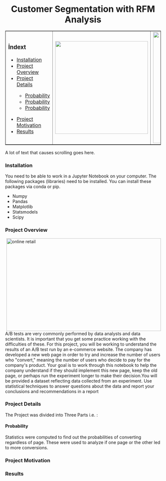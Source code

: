 <h1 align="center"> Customer Segmentation with RFM Analysis </h1>
<table border="">
    <tr>
        <td>
            <h3>İndext</h3>
            <ul>                
 <a href="#Installation"> <li>Installation</li>
 <a href="#Project Overview"> <li>Project Overview</li>
 <a href="#Project Details"> <li>Project Details </li>

  *  <a href="#Probability"> Probability</li>
  *  <a href="#Probability"> Probability</li>
  *  <a href="#Probability"> Probability</li>
 </ul>
<ul>
<a href="#Project Motivation"> <li>Project Motivation</li>
<a href="#Results"> <li>Results </li> 
</ul>
    </td>
        <td><img src="https://img.internethaber.com/storage/files/images/2021/07/09/nufus-sayimi-nedir-UGAt.jpg" height="300" width="300"></td>
        <td><img src="https://d35fo82fjcw0y8.cloudfront.net/2018/03/01013508/Incontent_image.png" width ="500" height ="360" ></td>
    </tr>
</table>




  <p>A lot of text that causes scrolling goes here.</p>
  
<p id="Installation">  <h3> Installation </h3></p>
<p>You need to be able to work in a Jupyter Notebook on your computer. The following packages (libraries) need to be installed. You can install these packages via conda or pip.</p>

* Numpy
* Pandas
* Matplotlib
* Statsmodels
* Scipy

<p id="Project Overview">  <h3> Project Overview </h3></p>
<img alt="online retail" src="https://cdn.enhencer.com/website-assets/images/blog/AdvantagesAndInefficaciesOfRFMSegmentation1.png" width ="500" height ="300" align ="right">
<p> A/B tests are very commonly performed by data analysts and data scientists. It is important that you get some practice working with the difficulties of these. For this project, you will be working to understand the results of an A/B test run by an e-commerce website. The company has developed a new web page in order to try and increase the number of users who "convert," meaning the number of users who decide to pay for the company's product. Your goal is to work through this notebook to help the company understand if they should implement this new page, keep the old page, or perhaps run the experiment longer to make their decision.You will be provided a dataset reflecting data collected from an experiment. Use statistical techniques to answer questions about the data and report your conclusions and recommendations in a report</p>
<p id="Project Details">  <h3> Project Details </h3></p>
<p>The Project was divided into Three Parts i.e. :</p>
<p id="Probability">  <h4> Probability </h4></p>
<p>Statistics were computed to find out the probabilities of converting regardless of page. These were used to analyze if one page or the other led to more conversions.</p>

<p id="Project Motivation">  <h3> Project Motivation </h3></p>
<p id="Results">  <h3> Results </h3></p>
